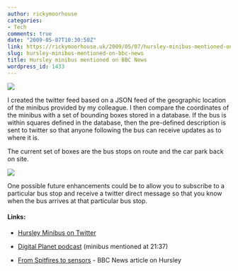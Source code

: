 ```yaml
---
author: rickymoorhouse
categories:
- Tech
comments: true
date: "2009-05-07T10:30:50Z"
link: https://rickymoorhouse.uk/2009/05/07/hursley-minibus-mentioned-on-bbc-news/
slug: hursley-minibus-mentioned-on-bbc-news
title: Hursley minibus mentioned on BBC News
wordpress_id: 1433
---
```


![](/ricky/images/2009/hursleyminibus-news.png)




I created the twitter feed based on a JSON feed of the geographic location of the minibus provided by my colleague. I then compare the coordinates of the minibus with a set of bounding boxes stored in a database. If the bus is within squares defined in the database, then the pre-defined description is sent to twitter so that anyone following the bus can receive updates as to where it is.




The current set of boxes are the bus stops on route and the car park back on site.   

![](/ricky/images/2009/hursleyminibus-stops.png)





One possible future enhancements could be to allow you to subscribe to a particular bus stop and receive a twitter direct message so that you know when the bus arrives at that particular bus stop.





#### Links:






  * [Hursley Minibus on Twitter](http://twitter.com/hursleyminibus)



  * [Digital Planet podcast](http://www.bbc.co.uk/worldservice/science/2009/03/000000_digital_planet.shtml) (minibus mentioned at 21:37)



  * [From Spitfires to sensors](http://news.bbc.co.uk/1/hi/technology/8035425.stm) - BBC News article on Hursley 


